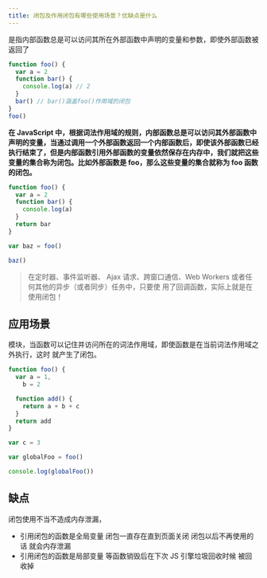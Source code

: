 ```yaml
---
title: 闭包及作用闭包有哪些使用场景？优缺点是什么
---
```


是指内部函数总是可以访问其所在外部函数中声明的变量和参数，即使外部函数被返回了

```js
function foo() {
  var a = 2
  function bar() {
    console.log(a) // 2
  }
  bar() // bar()涵盖foo()作用域的闭包
}
foo()
```

**在 JavaScript 中，根据词法作用域的规则，内部函数总是可以访问其外部函数中声明的变量，当通过调用一个外部函数返回一个内部函数后，即使该外部函数已经执行结束了，但是内部函数引用外部函数的变量依然保存在内存中，我们就把这些变量的集合称为闭包。比如外部函数是 foo，那么这些变量的集合就称为 foo 函数的闭包。**

```js
function foo() {
  var a = 2
  function bar() {
    console.log(a)
  }
  return bar
}

var baz = foo()

baz()
```

> 在定时器、事件监听器、
> Ajax 请求、跨窗口通信、Web Workers 或者任何其他的异步（或者同步）任务中，只要使
> 用了回调函数，实际上就是在使用闭包！

## 应用场景

模块，当函数可以记住并访问所在的词法作用域，即使函数是在当前词法作用域之外执行，这时
就产生了闭包。

```js
function foo() {
  var a = 1,
    b = 2

  function add() {
    return a + b + c
  }
  return add
}

var c = 3

var globalFoo = foo()

console.log(globalFoo())
```

## 缺点

闭包使用不当不造成内存泄漏，

- 引用闭包的函数是全局变量 闭包一直存在直到页面关闭 闭包以后不再使用的话 就会内存泄漏
- 引用闭包的函数是局部变量 等函数销毁后在下次 JS 引擎垃圾回收时候 被回收掉
